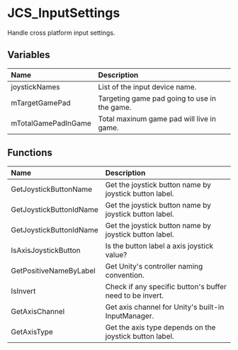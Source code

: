 # JCS_InputSettings

Handle cross platform input settings.

## Variables

| Name                | Description                                  |
|:--------------------|:---------------------------------------------|
| joystickNames       | List of the input device name.               |
| mTargetGamePad      | Targeting game pad going to use in the game. |
| mTotalGamePadInGame | Total maxinum game pad will live in game.    |

## Functions

| Name                    | Description                                              |
|:------------------------|:---------------------------------------------------------|
| GetJoystickButtonName   | Get the joystick button name by joystick button label.   |
| GetJoystickButtonIdName | Get the joystick button name by joystick button label.   |
| GetJoystickButtonIdName | Get the joystick button name by joystick button label.   |
| IsAxisJoystickButton    | Is the button label a axis joystick value?               |
| GetPositiveNameByLabel  | Get Unity's controller naming convention.                |
| IsInvert                | Check if any specific button's buffer need to be invert. |
| GetAxisChannel          | Get axis channel for Unity's built-in InputManager.      |
| GetAxisType             | Get the axis type depends on the joystick button label.  |
